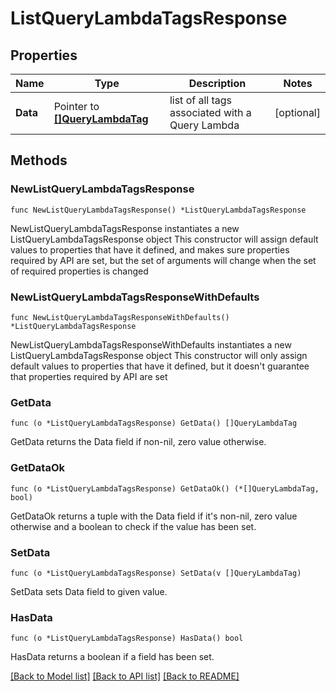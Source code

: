 # ListQueryLambdaTagsResponse

## Properties

Name | Type | Description | Notes
------------ | ------------- | ------------- | -------------
**Data** | Pointer to [**[]QueryLambdaTag**](QueryLambdaTag.md) | list of all tags associated with a Query Lambda | [optional] 

## Methods

### NewListQueryLambdaTagsResponse

`func NewListQueryLambdaTagsResponse() *ListQueryLambdaTagsResponse`

NewListQueryLambdaTagsResponse instantiates a new ListQueryLambdaTagsResponse object
This constructor will assign default values to properties that have it defined,
and makes sure properties required by API are set, but the set of arguments
will change when the set of required properties is changed

### NewListQueryLambdaTagsResponseWithDefaults

`func NewListQueryLambdaTagsResponseWithDefaults() *ListQueryLambdaTagsResponse`

NewListQueryLambdaTagsResponseWithDefaults instantiates a new ListQueryLambdaTagsResponse object
This constructor will only assign default values to properties that have it defined,
but it doesn't guarantee that properties required by API are set

### GetData

`func (o *ListQueryLambdaTagsResponse) GetData() []QueryLambdaTag`

GetData returns the Data field if non-nil, zero value otherwise.

### GetDataOk

`func (o *ListQueryLambdaTagsResponse) GetDataOk() (*[]QueryLambdaTag, bool)`

GetDataOk returns a tuple with the Data field if it's non-nil, zero value otherwise
and a boolean to check if the value has been set.

### SetData

`func (o *ListQueryLambdaTagsResponse) SetData(v []QueryLambdaTag)`

SetData sets Data field to given value.

### HasData

`func (o *ListQueryLambdaTagsResponse) HasData() bool`

HasData returns a boolean if a field has been set.


[[Back to Model list]](../README.md#documentation-for-models) [[Back to API list]](../README.md#documentation-for-api-endpoints) [[Back to README]](../README.md)


